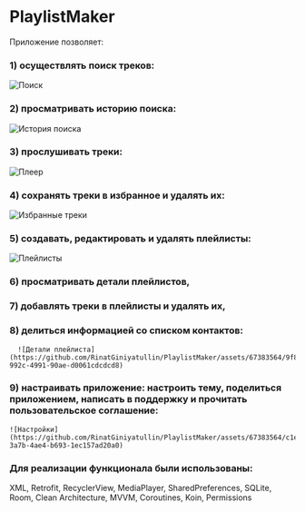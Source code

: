 # PlaylistMaker
Приложение позволяет:
### 1) осуществлять поиск треков:

   ![Поиск](https://github.com/RinatGiniyatullin/PlaylistMaker/assets/67383564/f04ac91a-14ba-47dc-8cca-449db9e6ecf5)

### 2) просматривать историю поиска:
   
   ![История поиска](https://github.com/RinatGiniyatullin/PlaylistMaker/assets/67383564/b9c7a950-0edf-4bfe-9fcc-2ff892399396)

### 3) прослушивать треки:
   
 ![Плеер](https://github.com/RinatGiniyatullin/PlaylistMaker/assets/67383564/c856d98d-adc2-441d-ad81-05736238a208)

### 4) сохранять треки в избранное и удалять их:
   
   ![Избранные треки](https://github.com/RinatGiniyatullin/PlaylistMaker/assets/67383564/a0d34985-46eb-4959-a11c-a03481cb514a)

### 5) создавать, редактировать и удалять плейлисты:
    
   ![Плейлисты](https://github.com/RinatGiniyatullin/PlaylistMaker/assets/67383564/1d6f4aa1-5fd0-419b-a22f-64cfe334da9b)

### 6) просматривать детали плейлистов,
### 7) добавлять треки в плейлисты и удалять их,
### 8) делиться информацией со списком контактов:
    
      ![Детали плейлиста](https://github.com/RinatGiniyatullin/PlaylistMaker/assets/67383564/9f8b7425-992c-4991-90ae-d0061cdcdcd8)

### 9) настраивать приложение: настроить тему, поделиться приложением, написать в поддержку и прочитать пользовательское соглашение:
    
    ![Настройки](https://github.com/RinatGiniyatullin/PlaylistMaker/assets/67383564/c1e3ad41-3a7b-4ae4-b693-1ec157ad20a0)


### Для реализации функционала были использованы:
XML, Retrofit, RecyclerView, MediaPlayer, SharedPreferences, SQLite, Room, Clean Architecture, MVVM, Coroutines, Koin, Permissions
